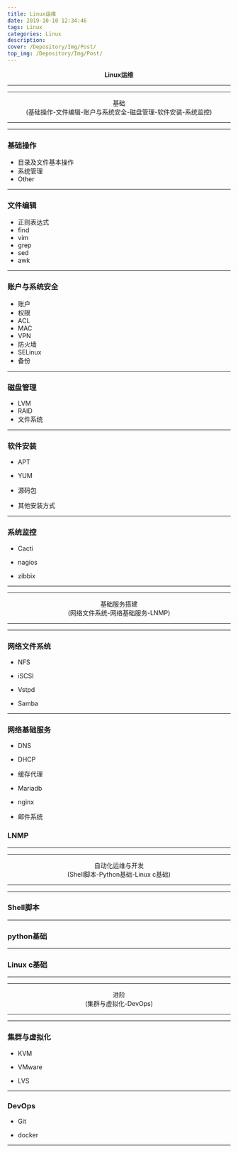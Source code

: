 ```yaml
---
title: Linux运维
date: 2019-10-10 12:34:46
tags: Linux
categories: Linux
description: 
cover: /Depository/Img/Post/
top_img: /Depository/Img/Post/
---
```



**<center>Linux运维</center>**

---
---

<center>基础</center>

<center>(基础操作-文件编辑-账户与系统安全-磁盘管理-软件安装-系统监控)</center>


---
---


### 基础操作

* 目录及文件基本操作
* 系统管理
* Other

---

### 文件编辑

* 正则表达式
* find
* vim
* grep
* sed
* awk

---

### 账户与系统安全

* 账户
* 权限
* ACL
* MAC
* VPN
* 防火墙
* SELinux
* 备份

---

### 磁盘管理

* LVM
* RAID
* 文件系统

---

### 软件安装

* APT

* YUM

* 源码包

* 其他安装方式

---

### 系统监控

* Cacti 

* nagios 

* zibbix

---
---

<center>基础服务搭建</center>

<center>(网络文件系统-网络基础服务-LNMP)</center>

---
---



### 网络文件系统

* NFS

* iSCSI

* Vstpd

* Samba

---

### 网络基础服务

* DNS

* DHCP

* 缓存代理

* Mariadb

* nginx

* 邮件系统


### LNMP

---
---

<center>自动化运维与开发</center>

<center>(Shell脚本-Python基础-Linux c基础)</center>

---
---

### Shell脚本

---

### python基础

---

### Linux c基础

---

---

<center>进阶</center>

<center>(集群与虚拟化-DevOps)</center>

---
---

### 集群与虚拟化

* KVM 

* VMware 

* LVS

---

### DevOps

* Git 

* docker

---

